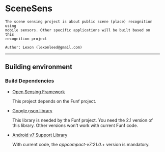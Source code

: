 # SceneSens

    The scene sensing project is about public scene (place) recognition using 
    mobile sensors. Other specific applications will be built based on this 
    recognition project

    Author: Lexon (lexonleed@gmail.com)
----
## Building environment
### Build Dependencies
* [Open Sensing Framework](http://funf.org/developers.html)

  This project depends on the Funf project.

* [Google gson library](https://github.com/google/gson/releases)

  This library is needed by the Funf project. You need the 2.1 version of this 
  library. Other versions won't work with current Funf code.

* [Android v7 Support Library](android_v7)

  With current code, the *appcompact-v7:21.0.+* version is mandatory.

[android_v7]: http://developer.android.com/tools/support-library/features.html
  
